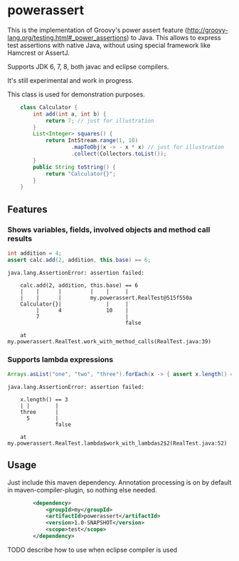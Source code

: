 # powerassert

This is the implementation of Groovy's power assert feature (http://groovy-lang.org/testing.html#_power_assertions) to Java.
This allows to express test assertions with native Java, without using special framework like Hamcrest or AssertJ.

Supports JDK 6, 7, 8, both javac and eclipse compilers.

It's still experimental and work in progress.

This class is used for demonstration purposes.

```java
    class Calculator {
        int add(int a, int b) {
            return 7; // just for illustration
        }
        List<Integer> squares() {
            return IntStream.range(1, 10)
                    .mapToObj(x -> - x * x) // just for illustration
                    .collect(Collectors.toList());
        }
        public String toString() {
            return "Calculator{}";
        }
    }
```

## Features

### Shows variables, fields, involved objects and method call results
```java
int addition = 4;
assert calc.add(2, addition, this.base) == 6;
```

```
java.lang.AssertionError: assertion failed:

    calc.add(2, addition, this.base) == 6
    |    |      |         |    |     |   
    |    |      |         my.powerassert.RealTest@515f550a
    Calculator{}|              |     |   
         |      4              10    |   
         7                           |   
                                     false

	at my.powerassert.RealTest.work_with_method_calls(RealTest.java:39)
```

### Supports lambda expressions
```java
Arrays.asList("one", "two", "three").forEach(x -> { assert x.length() == 3; });
```

```
java.lang.AssertionError: assertion failed:

    x.length() == 3
    | |        |   
    three      |   
      5        |   
               false

	at my.powerassert.RealTest.lambda$work_with_lambdas2$2(RealTest.java:52)
```

## Usage

Just include this maven dependency. Annotation processing is on by default in maven-compiler-plugin, so nothing else needed.
```xml
        <dependency>
            <groupId>my</groupId>
            <artifactId>powerassert</artifactId>
            <version>1.0-SNAPSHOT</version>
            <scope>test</scope>
        </dependency>
```
TODO describe how to use when eclipse compiler is used
